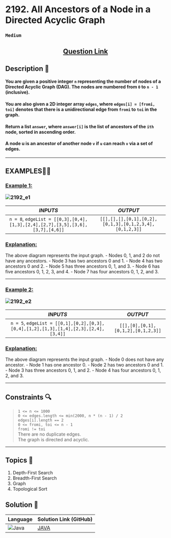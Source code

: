 # 2192. All Ancestors of a Node in a Directed Acyclic Graph

### `Medium`


<h2 align="center">
<a href="https://leetcode.com/problems/all-ancestors-of-a-node-in-a-directed-acyclic-graph/description/"><strong>Question Link</strong></a>
</h2>


## Description 📑

#### You are given a positive integer `n` representing the number of nodes of a Directed Acyclic Graph (DAG). The nodes are numbered from `0` to `n - 1` (inclusive).

#### You are also given a 2D integer array `edges`, where `edges[i] = [fromi, toi]` denotes that there is a unidirectional edge from `fromi` to `toi` in the graph.

#### Return a list `answer`, where `answer[i]` is the list of ancestors of the `ith` node, sorted in ascending order.

#### A node u is an ancestor of another node `v` if `u` can reach `v` via a set of edges.


---

## **EXAMPLES**💫✨ </br>

<h3>

<ins>**Example 1**:</ins> </br>

![2192_e1](https://github.com/user-attachments/assets/a1eae3ee-7a2b-40ff-8a7c-695999c0131b)

| _INPUTS_ | _OUTPUT_ |
| :-----------: | :-----------: |
| `n = 8`, `edgeList = [[0,3],[0,4],[1,3],[2,4],[2,7],[3,5],[3,6],[3,7],[4,6]]` | `[[],[],[],[0,1],[0,2],[0,1,3],[0,1,2,3,4],[0,1,2,3]]` |

</h3>

<h3>
<ins>Explanation:</ins>
</h3>
The above diagram represents the input graph.
- Nodes 0, 1, and 2 do not have any ancestors.
- Node 3 has two ancestors 0 and 1.
- Node 4 has two ancestors 0 and 2.
- Node 5 has three ancestors 0, 1, and 3.
- Node 6 has five ancestors 0, 1, 2, 3, and 4.
- Node 7 has four ancestors 0, 1, 2, and 3.

___
<h3>

<ins>**Example 2**:</ins> </br>

![2192_e2](https://github.com/user-attachments/assets/d258ae56-2d0f-4263-b3e9-edd7b4cff695)

| _INPUTS_ | _OUTPUT_ |
| :-----------: | :-----------: |
| `n = 5`, `edgeList = [[0,1],[0,2],[0,3],[0,4],[1,2],[1,3],[1,4],[2,3],[2,4],[3,4]]` | `[[],[0],[0,1],[0,1,2],[0,1,2,3]]` |

</h3>

<h3>
<ins>Explanation:</ins>
</h3>
The above diagram represents the input graph.
- Node 0 does not have any ancestor.
- Node 1 has one ancestor 0.
- Node 2 has two ancestors 0 and 1.
- Node 3 has three ancestors 0, 1, and 2.
- Node 4 has four ancestors 0, 1, 2, and 3.

___

## Constraints 🔍

> `1 <= n <= 1000`</br>
> `0 <= edges.length <= min(2000, n * (n - 1) / 2`</br>
>`edges[i].length == 2` </br>
> `0 <= fromi, toi <= n - 1` </br>
> `fromi != toi` </br>
> There are no duplicate edges. </br>
> The graph is directed and acyclic.

___

## Topics 📝

1. Depth-First Search
2. Breadth-First Search
3. Graph
4. Topological Sort

## Solution 📃

|  Language   |  Solution Link (GitHub) |
| ------------- | ------------- |
|  ![Java](https://img.shields.io/badge/java-%23ED8B00.svg?style=flat&logo=openjdk&logoColor=white)  | [JAVA](https://github.com/Purnima47/Leetcode-Solutions/blob/main/%F0%9F%9F%A1%20Medium/2192%20-%20All%20Ancestors%20of%20a%20Node%20in%20a%20Directed%20Acylic%20Graph/_2192AllAncesOfANodeInADirectedAcyclicGraph.java) |

